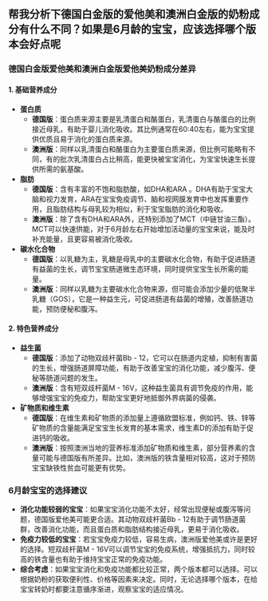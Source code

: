 ## 帮我分析下德国白金版的爱他美和澳洲白金版的奶粉成分有什么不同？如果是6月龄的宝宝，应该选择哪个版本会好点呢
### 德国白金版爱他美和澳洲白金版爱他美奶粉成分差异
#### 1. 基础营养成分
 - **蛋白质**
    - **德国版**：蛋白质来源主要是乳清蛋白和酪蛋白，乳清蛋白与酪蛋白的比例接近母乳，有助于婴儿消化吸收。其比例通常在60:40左右，能为宝宝提供优质且易于消化的蛋白质来源。
    - **澳洲版**：同样以乳清蛋白和酪蛋白为主要蛋白质来源，但比例可能略有不同，有的批次乳清蛋白占比稍高，能更快被宝宝消化，为宝宝快速生长提供所需的氨基酸。
 - **脂肪**
    - **德国版**：含有丰富的不饱和脂肪酸，如DHA和ARA 。DHA有助于宝宝大脑和视力发育，ARA在宝宝免疫调节、脑和视网膜发育中也发挥重要作用，且脂肪结构与母乳较为相似，利于宝宝脂肪的消化和吸收。
    - **澳洲版**：除了含有DHA和ARA外，还特别添加了MCT（中链甘油三酯）。MCT可以快速供能，对于6月龄左右开始增加活动量的宝宝来说，能及时补充能量，且更容易被消化吸收。
 - **碳水化合物**
    - **德国版**：以乳糖为主，乳糖是母乳中的主要碳水化合物，有助于促进肠道有益菌的生长，调节宝宝肠道微生态环境，同时提供宝宝生长所需的能量。
    - **澳洲版**：同样以乳糖为主要碳水化合物来源，但可能会添加少量的低聚半乳糖（GOS），它是一种益生元，可促进肠道有益菌的增殖，改善肠道功能，预防便秘和腹泻。

#### 2. 特色营养成分
 - **益生菌**
    - **德国版**：添加了动物双歧杆菌Bb - 12，它可以在肠道内定植，抑制有害菌的生长，增强肠道屏障功能，有助于改善宝宝的消化功能，减少腹泻、便秘等肠道问题的发生。
    - **澳洲版**：含有短双歧杆菌M - 16V，这种益生菌具有调节免疫的作用，能够增强宝宝的免疫力，帮助宝宝更好地抵御外界病菌的侵袭。
 - **矿物质和维生素**
    - **德国版**：在维生素和矿物质的添加量上遵循欧盟标准，例如钙、铁、锌等矿物质的含量能满足宝宝生长发育的基本需求，维生素D的添加有助于促进钙的吸收。
    - **澳洲版**：按照澳洲当地的营养标准添加矿物质和维生素，部分营养素的含量可能与德国版有所差异。比如，澳洲版的铁含量相对较高，这对于预防宝宝缺铁性贫血可能更有优势。

### 6月龄宝宝的选择建议
 - **消化功能较弱的宝宝**：如果宝宝消化功能不太好，经常出现便秘或腹泻等问题，德国版爱他美可能更合适。其动物双歧杆菌Bb - 12有助于调节肠道菌群，改善消化功能，而且蛋白质和脂肪结构接近母乳，更易于消化吸收。
 - **免疫力较低的宝宝**：若宝宝免疫力较低，容易生病，澳洲版爱他美或许是更好的选择。短双歧杆菌M - 16V可以调节宝宝的免疫系统，增强抵抗力，同时较高的铁含量也有助于维持宝宝正常的免疫功能。
 - **综合考虑**：如果宝宝消化和免疫功能都比较正常，两个版本都可以选择。可以根据奶粉的获取便利性、价格等因素来决定。同时，无论选择哪个版本，在给宝宝转奶时都要注意循序渐进，观察宝宝的适应情况。 